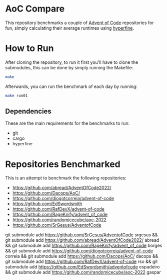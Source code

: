 # AoC Compare

This repository benchmarks a couple of [Advent of Code](https://adventofcode.com/) repositories for fun, simply calculating their average runtimes using [hyperfine](https://lib.rs/crates/hyperfine).

# How to Run
After cloning the repository, to run it first you'll have to clone the submodules, this can be done by simply running the Makefile:
```bash 
make
```
Afterwards, you can run the benchmark of each day by running:
```bash
make run01
```


## Dependencies
These are the main requirements for the benchmarks to run:
* git
* cargo
* hyperfine

# Repositories Benchmarked
This is an attempt to benchmark the following repositories:
* https://github.com/abread/AdventOfCode2022/
* https://github.com/Dacops/AoC/
* https://github.com/diogotcorreia/advent-of-code
* https://github.com/EdSwordsmith
* https://github.com/RafDevX/advent-of-code
* https://github.com/RageKnify/advent_of_code
* https://github.com/randomicecube/aoc-2022
* https://github.com/SrGesus/AdventofCode

git submodule add https://github.com/SrGesus/AdventofCode srgesus &&
git submodule add https://github.com/abread/AdventOfCode2022/ abread &&
git submodule add https://github.com/RageKnify/advent_of_code borges &&
git submodule add https://github.com/diogotcorreia/advent-of-code correia &&
git submodule add https://github.com/Dacops/AoC/ dacops &&
git submodule add https://github.com/RafDevX/advent-of-code rso &&
git submodule add https://github.com/EdSwordsmith/adventofcode espadeiro &&
git submodule add https://github.com/randomicecube/aoc-2022 gaspar